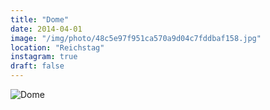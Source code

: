 ```yaml
---
title: "Dome"
date: 2014-04-01
image: "/img/photo/48c5e97f951ca570a9d04c7fddbaf158.jpg"
location: "Reichstag"
instagram: true
draft: false
---
```


![Dome](/img/photo/48c5e97f951ca570a9d04c7fddbaf158.jpg)
